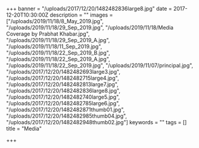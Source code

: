 +++
banner = "/uploads/2017/12/20/1482482836large8.jpg"
date = 2017-12-20T10:30:00Z
description = ""
images = ["/uploads/2019/11/18/8_May_2019.jpg", "/uploads/2019/11/18/29_Sep_2019.jpg", "/uploads/2019/11/18/Media Coverage by Prabhat Khabar.jpg", "/uploads/2019/11/18/29_Sep_2019_A.jpg", "/uploads/2019/11/18/11_Sep_2019.jpg", "/uploads/2019/11/18/22_Sep_2019_B.jpg", "/uploads/2019/11/18/22_Sep_2019_A.jpg", "/uploads/2019/11/18/22_Sep_2019.jpg", "/uploads/2019/11/07/principal.jpg", "/uploads/2017/12/20/1482482693large3.jpg", "/uploads/2017/12/20/1482482715large4.jpg", "/uploads/2017/12/20/1482482813large7.jpg", "/uploads/2017/12/20/1482482836large8.jpg", "/uploads/2017/12/20/1482482740large5.jpg", "/uploads/2017/12/20/1482482785large6.jpg", "/uploads/2017/12/20/1482482871thumb01.jpg", "/uploads/2017/12/20/1482482985thumb04.jpg", "/uploads/2017/12/20/1482482948thumb02.jpg"]
keywords = ""
tags = []
title = "Media"

+++
